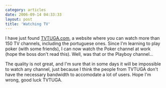 ```yaml
---
category: articles
date: 2006-09-14 04:33:33
layout: post
title: 'Watching TV'
---
```


<p>I have just found <a href="">TVTUGA.com</a>, a website where you can watch more than 150 TV channels, including the portuguese ones. Since I'm learning to play poker (with some friends), I can now watch the Poker channel at work (hope the boss don't read this). Well, was that or the Playboy channel...</p>

<p>The quality is not great, and I'm sure that in some days it will be impossible to watch any channel, just because I think the people from TVTUGA don't have the necessary bandwidth to accomodate a lot of users. Hope I'm wrong, good luck TVTUGA.</p>
